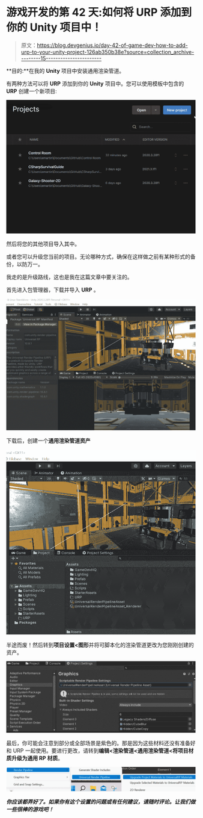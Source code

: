# 游戏开发的第 42 天:如何将 URP 添加到你的 Unity 项目中！

> 原文：<https://blog.devgenius.io/day-42-of-game-dev-how-to-add-urp-to-your-unity-project-126ab350b38e?source=collection_archive---------15----------------------->

**目的:**在我的 **Unity** 项目中安装通用渲染管道。

有两种方法可以将 **URP** 添加到你的 **Unity** 项目中。您可以使用模板中包含的 **URP** 创建一个新项目:

![](img/bcf736157e04dafa355820d9949a46d1.png)

然后将您的其他项目导入其中。

或者您可以升级您当前的项目。无论哪种方式，确保在这样做之前有某种形式的备份，以防万一。

我走的是升级路线，这也是我在这篇文章中要关注的。

首先进入包管理器，下载并导入 **URP** 。

![](img/83933034f33b349db3dc091e265d3fa5.png)

下载后，创建一个**通用渲染管道资产**

![](img/247623c0e13bb59b8e1e00085a09f458.png)

半途而废！然后转到**项目设置<图形**并将可脚本化的渲染管道更改为您刚刚创建的资产。

![](img/acd46f159c2b866b6e40dac4ea9ef4f5.png)

最后，你可能会注意到部分或全部场景是紫色的。那是因为这些材料还没有准备好和 URP 一起使用。要进行更改，请转到**编辑<渲染管道<通用渲染管道<将项目材质升级为通用 RP 材质**。

![](img/153f1ac329b2cfa60dd3bdcf32c4036f.png)

***你应该都弄好了。如果你有这个设置的问题或有任何建议，请随时评论。让我们做一些很棒的游戏吧！***